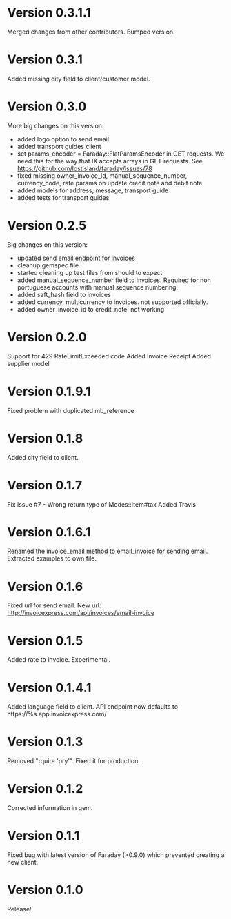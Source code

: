 # Version 0.3.1.1
Merged changes from other contributors. Bumped version.

# Version 0.3.1
Added missing city field to client/customer model.

# Version 0.3.0
More big changes on this version:
- added logo option to send email
- added transport guides client
- set params_encoder = Faraday::FlatParamsEncoder in GET requests. We need this for the way that IX accepts arrays in GET requests. See https://github.com/lostisland/faraday/issues/78
- fixed missing owner_invoice_id, manual_sequence_number, currency_code, rate params on update credit note and debit note
- added models for address, message, transport guide
- added tests for transport guides

# Version 0.2.5
Big changes on this version:
- updated send email endpoint for invoices
- cleanup gemspec file
- started cleaning up test files from should to expect
- added manual_sequence_number field to invoices. Required for non portuguese accounts with manual sequence numbering.
- added saft_hash field to invoices
- added currency, multicurrency to invoices. not supported officially.
- added owner_invoice_id to credit_note. not working.

# Version 0.2.0
Support for 429 RateLimitExceeded code
Added Invoice Receipt
Added supplier model

# Version 0.1.9.1
Fixed problem with duplicated mb_reference

# Version 0.1.8
Added city field to client.

# Version 0.1.7
Fix issue #7 - Wrong return type of Modes::Item#tax
Added Travis

# Version 0.1.6.1
Renamed the invoice_email method to email_invoice for sending email. Extracted examples to own file.

# Version 0.1.6
Fixed url for send email. New url: http://invoicexpress.com/api/invoices/email-invoice

# Version 0.1.5
Added rate to invoice. Experimental.

# Version 0.1.4.1
Added language field to client. API endpoint now defaults to https://%s.app.invoicexpress.com/

# Version 0.1.3
Removed "rquire 'pry'". Fixed it for production.

# Version 0.1.2
Corrected information in gem.

# Version 0.1.1
Fixed bug with latest version of Faraday (>0.9.0) which prevented creating a new client.

# Version 0.1.0
Release!
